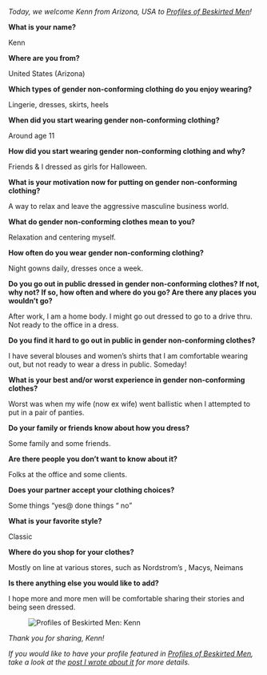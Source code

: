 *Today, we welcome Kenn from Arizona, USA to [Profiles of Beskirted Men](https://www.the-beskirted-man.com/category/profiles-of-beskirted-men/)!*

**What is your name?**

Kenn

**Where are you from?**

United States (Arizona)

**Which types of gender non-conforming clothing do you enjoy wearing?**

Lingerie, dresses, skirts, heels

**When did you start wearing gender non-conforming clothing?**

Around age 11

**How did you start wearing gender non-conforming clothing and why?**

Friends & I dressed as girls for Halloween.

**What is your motivation now for putting on gender non-conforming clothing?**

A way to relax and leave the aggressive masculine business world.

**What do gender non-conforming clothes mean to you?**

Relaxation and centering myself.

**How often do you wear gender non-conforming clothing?**

Night gowns daily, dresses once a week.

**Do you go out in public dressed in gender non-conforming clothes? If not, why not? If so, how often and where do you go? Are there any places you wouldn’t go?**

After work, I am a home body. I might go out dressed to go to a drive thru. Not ready to the office in a dress.

**Do you find it hard to go out in public in gender non-conforming clothes?**

I have several blouses and women’s shirts that I am comfortable wearing out, but not ready to wear a dress in public. Someday!

**What is your best and/or worst experience in gender non-conforming clothes?**

Worst was when my wife (now ex wife) went ballistic when I attempted to put in a pair of panties.

**Do your family or friends know about how you dress?**

Some family and some friends.

**Are there people you don’t want to know about it?**

Folks at the office and some clients.

**Does your partner accept your clothing choices?**

Some things “yes@ done things “ no”

**What is your favorite style?**

Classic

**Where do you shop for your clothes?**

Mostly on line at various stores, such as Nordstrom’s , Macys, Neimans

**Is there anything else you would like to add?**

I hope more and more men will be comfortable sharing their stories and being seen dressed.

<figure><img loading="lazy" decoding="async" src="IMG_6508.jpg" alt="Profiles of Beskirted Men: Kenn"></figure>

*Thank you for sharing, Kenn!*

*If you would like to have your profile featured in [Profiles of Beskirted Men](https://www.the-beskirted-man.com/category/profiles-of-beskirted-men/), take a look at the [post I wrote about it](https://www.the-beskirted-man.com/profiles-of-beskirted-men/profiles-of-beskirted-men/) for more details.*